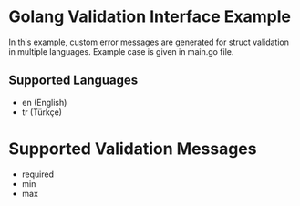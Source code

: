 # Golang Validation Interface Example
In this example, custom error messages are generated for struct validation in multiple languages. Example case is given in main.go file.

## Supported Languages
- en (English)
- tr (Türkçe)

# Supported Validation Messages
- required
- min
- max